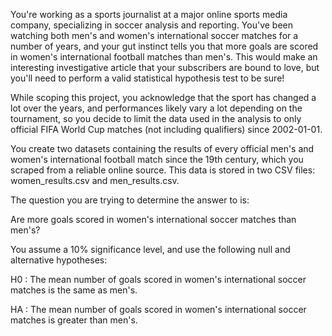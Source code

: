 You're working as a sports journalist at a major online sports media company, specializing in soccer analysis and reporting. You've been watching both men's and women's international soccer matches for a number of years, and your gut instinct tells you that more goals are scored in women's international football matches than men's. This would make an interesting investigative article that your subscribers are bound to love, but you'll need to perform a valid statistical hypothesis test to be sure!

While scoping this project, you acknowledge that the sport has changed a lot over the years, and performances likely vary a lot depending on the tournament, so you decide to limit the data used in the analysis to only official FIFA World Cup matches (not including qualifiers) since 2002-01-01.

You create two datasets containing the results of every official men's and women's international football match since the 19th century, which you scraped from a reliable online source. This data is stored in two CSV files: women_results.csv and men_results.csv.

The question you are trying to determine the answer to is:

Are more goals scored in women's international soccer matches than men's?

You assume a 10% significance level, and use the following null and alternative hypotheses:

H0 : The mean number of goals scored in women's international soccer matches is the same as men's.

HA : The mean number of goals scored in women's international soccer matches is greater than men's.
